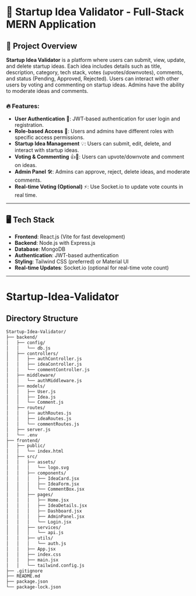 # 🚀 **Startup Idea Validator** - Full-Stack MERN Application

## 📝 **Project Overview**
**Startup Idea Validator** is a platform where users can submit, view, update, and delete startup ideas. Each idea includes details such as title, description, category, tech stack, votes (upvotes/downvotes), comments, and status (Pending, Approved, Rejected). Users can interact with other users by voting and commenting on startup ideas. Admins have the ability to moderate ideas and comments.

### 🔥 **Features:**
- **User Authentication** 🔐: JWT-based authentication for user login and registration.
- **Role-based Access** 👥: Users and admins have different roles with specific access permissions.
- **Startup Idea Management** 💡: Users can submit, edit, delete, and interact with startup ideas.
- **Voting & Commenting** 👍💬: Users can upvote/downvote and comment on ideas.
- **Admin Panel** 🛠️: Admins can approve, reject, delete ideas, and moderate comments.
- **Real-time Voting (Optional)** ⚡: Use Socket.io to update vote counts in real time.

---

## 🖥️ **Tech Stack**
- **Frontend**: React.js (Vite for fast development)
- **Backend**: Node.js with Express.js
- **Database**: MongoDB
- **Authentication**: JWT-based authentication
- **Styling**: Tailwind CSS (preferred) or Material UI
- **Real-time Updates**: Socket.io (optional for real-time vote count)

---

# Startup-Idea-Validator

## Directory Structure

```bash
Startup-Idea-Validator/
├── backend/
│   ├── config/
│   │   └── db.js
│   ├── controllers/
│   │   ├── authController.js
│   │   ├── ideaController.js
│   │   └── commentController.js
│   ├── middleware/
│   │   └── authMiddleware.js
│   ├── models/
│   │   ├── User.js
│   │   ├── Idea.js
│   │   └── Comment.js
│   ├── routes/
│   │   ├── authRoutes.js
│   │   ├── ideaRoutes.js
│   │   └── commentRoutes.js
│   ├── server.js
│   └── .env
├── frontend/
│   ├── public/
│   │   └── index.html
│   ├── src/
│   │   ├── assets/
│   │   │   └── logo.svg
│   │   ├── components/
│   │   │   ├── IdeaCard.jsx
│   │   │   ├── IdeaForm.jsx
│   │   │   └── CommentBox.jsx
│   │   ├── pages/
│   │   │   ├── Home.jsx
│   │   │   ├── IdeaDetails.jsx
│   │   │   ├── Dashboard.jsx
│   │   │   ├── AdminPanel.jsx
│   │   │   └── Login.jsx
│   │   ├── services/
│   │   │   └── api.js
│   │   ├── utils/
│   │   │   └── auth.js
│   │   ├── App.jsx
│   │   ├── index.css
│   │   ├── main.jsx
│   │   └── tailwind.config.js
├── .gitignore
├── README.md
├── package.json
└── package-lock.json

